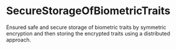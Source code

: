 # SecureStorageOfBiometricTraits
Ensured safe and secure storage of biometric traits by symmetric encryption and then storing the encrypted traits using a distributed approach.
